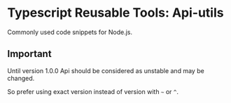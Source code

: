 # Typescript Reusable Tools: Api-utils

Commonly used code snippets for Node.js.

## Important

Until version 1.0.0 Api should be considered as unstable and may be changed.

So prefer using exact version instead of version with `~` or `^`.
